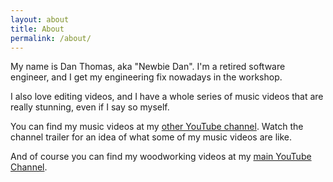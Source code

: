 ```yaml
---
layout: about
title: About
permalink: /about/
---
```

My name is Dan Thomas, aka "Newbie Dan". I'm a retired software engineer, and I get my engineering fix nowadays in the workshop.

I also love editing videos, and I have a whole series of music videos that are really stunning, even if I say so myself.

You can find my music videos at my [other YouTube channel](https://www.youtube.com/user/dagware). Watch the channel trailer for an idea of what some of my music videos are like.

And of course you can find my woodworking videos at my [main YouTube Channel](https://youtube.com/c/thenewbiewoodworker).
